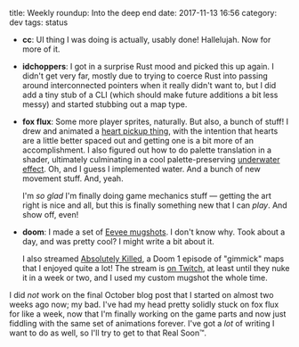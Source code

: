 title: Weekly roundup: Into the deep end
date: 2017-11-13 16:56
category: dev
tags: status

- **cc**: UI thing I was doing is actually, usably done!  Hallelujah.  Now for more of it.

- **idchoppers**: I got in a surprise Rust mood and picked this up again.  I didn't get very far, mostly due to trying to coerce Rust into passing around interconnected pointers when it really didn't want to, but I did add a tiny stub of a CLI (which should make future additions a bit less messy) and started stubbing out a map type.

- **fox flux**: Some more player sprites, naturally.  But also, a bunch of stuff!  I drew and animated a [heart pickup thing](https://twitter.com/eevee/status/928341615395069952), with the intention that hearts are a little better spaced out and getting one is a bit more of an accomplishment.  I also figured out how to do palette translation in a shader, ultimately culminating in a cool palette-preserving [underwater effect](https://twitter.com/eevee/status/929550930806128640).  Oh, and I guess I implemented water.  And a bunch of new movement stuff.  And, yeah.
  
    I'm _so glad_ I'm finally doing game mechanics stuff — getting the art right is nice and all, but this is finally something new that I can _play_.  And show off, even!

- **doom**: I made a set of [Eevee mugshots](https://twitter.com/eevee/status/927951709036351489).  I don't know why.  Took about a day, and was pretty cool?  I might write a bit about it.

    I also streamed [Absolutely Killed](https://www.doomworld.com/idgames/levels/doom/Ports/j-l/killed), a Doom 1 episode of "gimmick" maps that I enjoyed quite a lot!  The stream is [on Twitch](https://go.twitch.tv/videos/188929506), at least until they nuke it in a week or two, and I used my custom mugshot the whole time.

I did _not_ work on the final October blog post that I started on almost two weeks ago now; my bad.  I've had my head pretty solidly stuck on fox flux for like a week, now that I'm finally working on the game parts and now just fiddling with the same set of animations forever.  I've got a _lot_ of writing I want to do as well, so I'll try to get to that Real Soon™.
